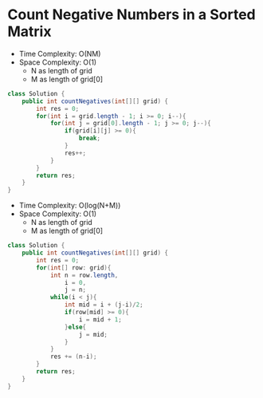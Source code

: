# Count Negative Numbers in a Sorted Matrix

- Time Complexity: O(NM)
- Space Complexity: O(1)
  - N as length of grid
  - M as length of grid[0]

```java
class Solution {
    public int countNegatives(int[][] grid) {
        int res = 0;
        for(int i = grid.length - 1; i >= 0; i--){
            for(int j = grid[0].length - 1; j >= 0; j--){
                if(grid[i][j] >= 0){
                    break;
                }
                res++;
            }
        }
        return res;
    }
}
```

- Time Complexity: O(log(N+M))
- Space Complexity: O(1)
  - N as length of grid
  - M as length of grid[0]

```java
class Solution {
    public int countNegatives(int[][] grid) {
        int res = 0;
        for(int[] row: grid){
            int n = row.length,
                i = 0,
                j = n;
            while(i < j){
                int mid = i + (j-i)/2;
                if(row[mid] >= 0){
                    i = mid + 1;
                }else{
                    j = mid;
                }
            }
            res += (n-i);
        }
        return res;
    }
}
```
